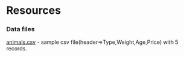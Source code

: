 # Resources

### Data files
[animals.csv](./animals.csv) - sample csv file(header=>Type,Weight,Age,Price) with 5 records.

